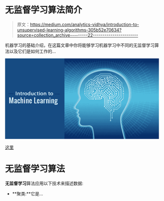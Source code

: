 # 无监督学习算法简介

> 原文：<https://medium.com/analytics-vidhya/introduction-to-unsupervised-learning-algorithms-305b52e70634?source=collection_archive---------22----------------------->

机器学习的基础介绍，在这篇文章中你将能够学习机器学习中不同的无监督学习算法以及它们是如何工作的…

![](img/fe537bd5159ffb68ab2ded10fef42a7b.png)

[这里](https://www.digitalvidya.com/wp-content/uploads/2018/04/Introduction-to-Machine-Learning.jpg)

# 无监督学习算法

**无监督学习**算法应用以下技术来描述数据:

*   **聚类:**它是…